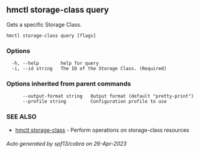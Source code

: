 ## hmctl storage-class query

Gets a specific Storage Class.

```
hmctl storage-class query [flags]
```

### Options

```
  -h, --help        help for query
  -i, --id string   The ID of the Storage Class. (Required)
```

### Options inherited from parent commands

```
      --output-format string   Output format (default "pretty-print")
      --profile string         Configuration profile to use
```

### SEE ALSO

* [hmctl storage-class](hmctl_storage-class.md)	 - Perform operations on storage-class resources

###### Auto generated by spf13/cobra on 26-Apr-2023

